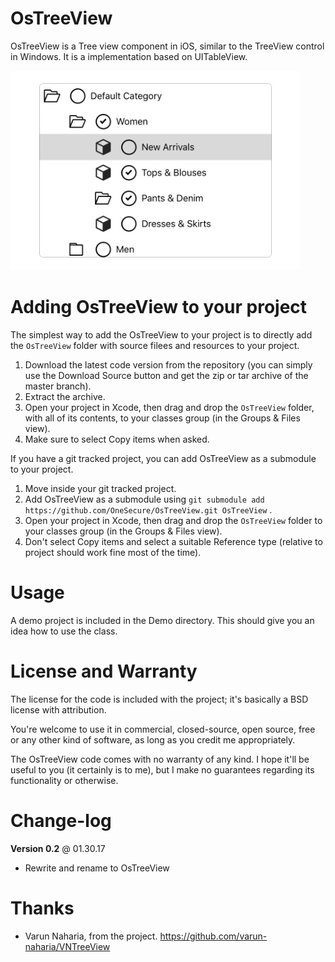 OsTreeView
===========

OsTreeView is a Tree view component in iOS, similar to the TreeView control in Windows. It is a implementation based on UITableView.

<img src="sample.png" />

Adding OsTreeView to your project
====================================

The simplest way to add the OsTreeView to your project is to directly add the `OsTreeView` folder with source filees and resources to your project.

1. Download the latest code version from the repository (you can simply use the Download Source button and get the zip or tar archive of the master branch).
2. Extract the archive.
3. Open your project in Xcode, then drag and drop the `OsTreeView` folder, with all of its contents, to your classes group (in the Groups & Files view). 
4. Make sure to select Copy items when asked. 

If you have a git tracked project, you can add OsTreeView as a submodule to your project. 

1. Move inside your git tracked project.
2. Add OsTreeView as a submodule using `git submodule add https://github.com/OneSecure/OsTreeView.git OsTreeView` .
3. Open your project in Xcode, then drag and drop the `OsTreeView` folder to your classes group (in the Groups & Files view). 
4. Don't select Copy items and select a suitable Reference type (relative to project should work fine most of the time). 

Usage
=====

A demo project is included in the Demo directory. This should give you an idea how to use the class. 

License and Warranty
====================

The license for the code is included with the project; it's basically a BSD license with attribution.

You're welcome to use it in commercial, closed-source, open source, free or any other kind of software, as long as you credit me appropriately.

The OsTreeView code comes with no warranty of any kind. I hope it'll be useful to you (it certainly is to me), but I make no guarantees regarding its functionality or otherwise.


Change-log
==========

**Version 0.2** @ 01.30.17

- Rewrite and rename to OsTreeView


Thanks
======

* Varun Naharia, from the project. https://github.com/varun-naharia/VNTreeView

